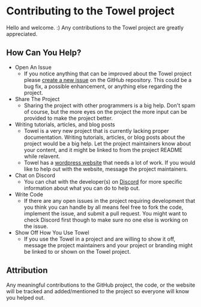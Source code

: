 # Contributing to the Towel project

Hello and welcome. :) Any contributions to the Towel project are greatly appreciated.

## How Can You Help?

- Open An Issue
	- If you notice anything that can be improved about the Towel project please [create a new issue](https://github.com/ZacharyPatten/Towel/issues/new/choose) on the GitHub repository. This could be a bug fix, a possible enhancement, or anything else regarding the project.
- Share The Project
	- Sharing the project with other programmers is a big help. Don't spam of course, but the more eyes on the project the more input can be provided to make the project better.
- Writing tutorials, articles, and blog posts
	- Towel is a very new project that is currently lacking proper documentation. Writing tutorials, articles, or blog posts about the project would be a big help. Let the project maintainers know about your content, and it might be linked to from the project README while relavent.
	- Towel has a [wordpress website](http://towelcode.com/) that needs a lot of work. If you would like to help out with the website,  message the project maintainers.
- Chat on Discord
	- You can chat with the developer(s) on [Discord](https://discord.gg/4XbQbwF) for more specific information about what you can do to help out.
- Write Code
	- If there are any open issues in the project requiring development that you think you can handle by all means feel free to fork the code, implement the issue, and submit a pull request. You might want to check Discord first though to make sure no one else is working on the issue.
- Show Off How You Use Towel
	- If you use the Towel in a project and are willing to show it off, message the project maintainers and your project or branding might be linked to or shown on the Towel project.

## Attribution

Any meaningful contributions to the GitHub project, the code, or the website will be tracked and added/mentioned to the project so everyone will know you helped out.